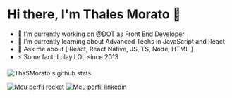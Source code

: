 # Hi there, I'm Thales Morato 👋

- 🔭 I’m currently working on [@DOT](https://dotgroup.com.br/) as Front End Developer
- 🌱 I’m currently learning about Advanced Techs in JavaScript and React
- 💬 Ask me about [ React, React Native, JS, TS, Node, HTML ]
- ⚡ Some fact: I play LOL since 2013

![ThaSMorato's github stats](https://github-readme-stats.vercel.app/api?username=ThaSMorato&show_icons=true&theme=radical)

[![Meu perfil rocket](https://img.shields.io/badge/-🚀%20Rocketseat-%238257e6?style=flat)](https://app.rocketseat.com.br/me/thales-morato-07522)
[![Meu perfil linkedin](https://img.shields.io/badge/-Linkedin-%230a66c2?style=flat&logo=LinkedIn)](https://www.linkedin.com/in/thalesmorato/)
